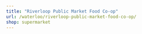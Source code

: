 ```yaml
---
title: "Riverloop Public Market Food Co-op"
url: /waterloo/riverloop-public-market-food-co-op/
shop: supermarket
---
```

